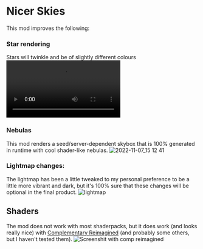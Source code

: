 # Nicer Skies

This mod improves the following:
### Star rendering
Stars will twinkle and be of slightly different colours
![Star_video.mp4](https://user-images.githubusercontent.com/57519662/195574727-11e11ce6-73b6-4786-b6cf-4e38d4b5cd26.mp4)
### Nebulas 
This mod renders a seed/server-dependent skybox that is 100% generated in runtime with cool shader-like nebulas.
![2022-11-07_15 12 41](https://user-images.githubusercontent.com/57519662/207486041-0547425d-da33-47eb-8e37-ca3e94ea9f2d.png)
### Lightmap changes: 
The lightmap has been a little tweaked to my personal preference to be a little more vibrant and dark, but it's 100% sure that these changes will be optional in the final product.
 ![lightmap](https://user-images.githubusercontent.com/57519662/195578328-053f5d84-a9db-4e44-a4a7-4ecc4f25af37.gif)

## Shaders
The mod does not work with most shaderpacks, but it does work (and looks really nice) with [Complementary Reimagined](https://www.curseforge.com/minecraft/customization/complementary-reimagined) (and probably some others, but I haven't tested them).
![Screenshit with comp reimagined](https://user-images.githubusercontent.com/57519662/207485708-534ad8fd-72eb-4204-a754-985edaaf2c24.png)
